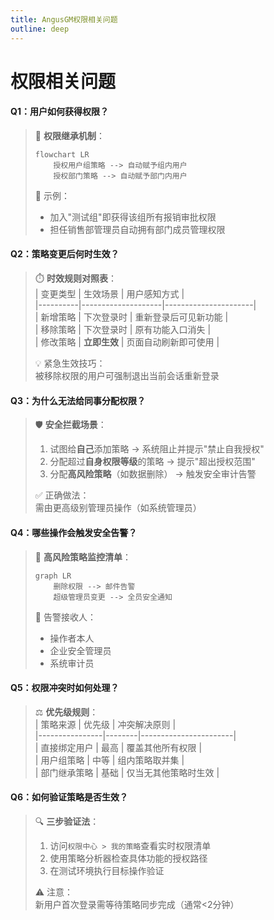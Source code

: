 ```yaml
---
title: AngusGM权限相关问题
outline: deep
---
```


# 权限相关问题

#### **Q1：用户如何获得权限？**
> 🔗 **权限继承机制**：
> ```mermaid  
> flowchart LR  
>     授权用户组策略 --> 自动赋予组内用户  
>     授权部门策略 --> 自动赋予部门内用户  
> ```  
> 📌 示例：
> - 加入"测试组"即获得该组所有报销审批权限
> - 担任销售部管理员自动拥有部门成员管理权限

#### **Q2：策略变更后何时生效？**
> ⏱️ **时效规则对照表**：  
> | 变更类型 | 生效场景           | 用户感知方式         |  
> |----------|--------------------|----------------------|  
> | 新增策略 | 下次登录时         | 重新登录后可见新功能 |  
> | 移除策略 | 下次登录时         | 原有功能入口消失     |  
> | 修改策略 | **立即生效**       | 页面自动刷新即可使用 |
>
> 💡 紧急生效技巧：  
> 被移除权限的用户可强制退出当前会话重新登录

#### **Q3：为什么无法给同事分配权限？**
> 🛡️ **安全拦截场景**：
> 1. 试图给**自己**添加策略 → 系统阻止并提示"禁止自我授权"
> 2. 分配超过**自身权限等级**的策略 → 提示"超出授权范围"
> 3. 分配**高风险策略**（如数据删除） → 触发安全审计告警
>
> ✅ 正确做法：  
> 需由更高级别管理员操作（如系统管理员）

#### **Q4：哪些操作会触发安全告警？**
> 🔔 **高风险策略监控清单**：
> ```mermaid  
> graph LR  
>     删除权限 --> 邮件告警  
>     超级管理员变更 --> 全员安全通知  
> ```  
> 📱 告警接收人：
> - 操作者本人
> - 企业安全管理员
> - 系统审计员

#### **Q5：权限冲突时如何处理？**
> ⚖️ **优先级规则**：  
> | 策略来源       | 优先级 | 冲突解决原则          |  
> |----------------|--------|-----------------------|  
> | 直接绑定用户   | 最高   | 覆盖其他所有权限      |  
> | 用户组策略     | 中等   | 组内策略取并集       |  
> | 部门继承策略   | 基础   | 仅当无其他策略时生效 |

#### **Q6：如何验证策略是否生效？**
> 🔍 **三步验证法**：
> 1. 访问`权限中心 > 我的策略`查看实时权限清单
> 2. 使用策略分析器检查具体功能的授权路径
> 3. 在测试环境执行目标操作验证
>
> ⚠️ 注意：  
> 新用户首次登录需等待策略同步完成（通常<2分钟）
